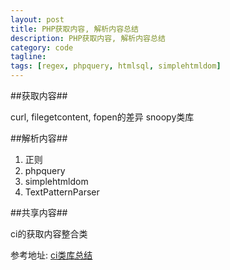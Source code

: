 ```yaml
---
layout: post
title: PHP获取内容, 解析内容总结
description: PHP获取内容, 解析内容总结
category: code
tagline: 
tags: [regex, phpquery, htmlsql, simplehtmldom]
---
```


##获取内容##

curl, filegetcontent, fopen的差异
snoopy类库

##解析内容##

1. 正则
2. phpquery
3. simplehtmldom
4. TextPatternParser

##共享内容##

ci的获取内容整合类

参考地址: [ci类库总结](http://codeigniter.org.cn/forums/thread-14634-1-1.html "参考内容")